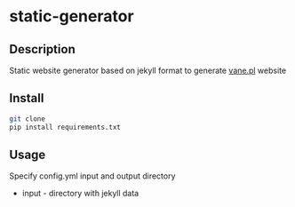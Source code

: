 static-generator
====


## Description

Static website generator based on jekyll format to generate [vane.pl](https://vane.pl) website

## Install
```bash
git clone
pip install requirements.txt
```
## Usage
Specify config.yml input and output directory
- input - directory with jekyll data
